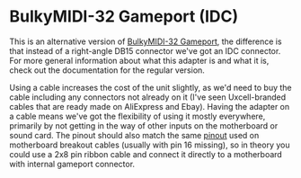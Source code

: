 # BulkyMIDI-32 Gameport (IDC)
This is an alternative version of [BulkyMIDI-32 Gameport](https://github.com/tebl/BulkyMIDI-32/tree/main/BulkyMIDI-32%20Gameport), the difference is that instead of a right-angle DB15 connector we've got an IDC connector. For more general information about what this adapter is and what it is, check out the documentation for the regular version.

Using a cable increases the cost of the unit slightly, as we'd need to buy the cable including any connectors not already on it (I've seen Uxcell-branded cables that are ready made on AliExpress and Ebay). Having the adapter on a cable means we've got the flexibility of using it mostly everywhere, primarily by not getting in the way of other inputs on the motherboard or sound card. The pinout should also match the same [pinout](https://www.frontx.com/cpx091_2.html) used on motherboard breakout cables (usually with pin 16 missing), so in theory you could use a 2x8 pin ribbon cable and connect it directly to a motherboard with internal gameport connector. 

